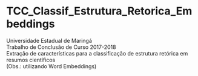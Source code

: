 # TCC_Classif_Estrutura_Retorica_Embeddings
Universidade Estadual de Maringá <br />
Trabalho de Conclusão de Curso 2017-2018 <br />
Extração de características para a classificação de estrutura retórica em resumos científicos <br />
(Obs.: utilizando Word Embeddings)
